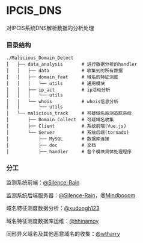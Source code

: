 # IPCIS_DNS

 对IPCIS系统DNS解析数据的分析处理

### 目录结构

```
./Malicious_Domain_Detect
│   ├── data_analysis		# 进行数据分析的handler
│   │   ├── data			# 收集到的所有数据 
│   │   ├── domain_feat		# 域名的特征测度
│   │   │   └── utils		# 通用模块
│   │   ├── ip_act			# ip活动分析
│   │   │   └── utils
│   │   └── whois			# whois信息分析
│   │       └── utils
│   └── malicious_track		# 可疑域名监测追踪系统
│       ├── Domain_Collect	# 可疑域名收集
│       ├── Client			# 系统前端(Vue.js)
│       └── Server			# 系统后端(tornado)
│           ├── MySQL		# 数据库连接
│           ├── doc			# 文档
│           ├── handler		# 各个模块具体处理程序
```

### 分工

监测系统前端：[@Silence-Rain](https://github.com/Silence-Rain)

监测系统后端服务器：[@Silence-Rain](https://github.com/Silence-Rain)，[@Mindbooom](https://github.com/Mindbooom)

域名特征测度数据分析：[@xudongh123](https://github.com/xudongh123)

域名特征测度数据库运维：[@hhinamoy](https://github.com/hhinamoy)

同形异义域名及其他恶意域名的收集：[@wtharry](https://github.com/wtharry)